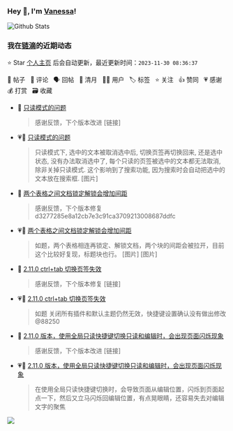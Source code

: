 ### Hey 👋, I'm [Vanessa](http://vanessa.b3log.org/)!

![Github Stats](https://github-readme-stats.vercel.app/api?username=Vanessa219&show_icons=true)

<!--events start -->

### 我在[链滴](https://ld246.com)的近期动态

⭐️ Star [个人主页](https://github.com/Vanessa219/Vanessa219) 后会自动更新，最近更新时间：`2023-11-30 08:36:37`

📝 帖子 &nbsp; 💬 评论 &nbsp; 🗣 回帖 &nbsp; 🌙 清月 &nbsp; 👨‍💻 用户 &nbsp; 🏷️ 标签 &nbsp; ⭐️ 关注 &nbsp; 👍 赞同 &nbsp; 💗 感谢 &nbsp; 💰 打赏 &nbsp; 🗃 收藏

* 💬 [只读模式的问题](https://ld246.com/article/1701256334455/comment/1701266609002#comments)

  > 感谢反馈，下个版本改进 [链接]
* 💗📝 [只读模式的问题](https://ld246.com/article/1701256334455)

  > 只读模式下, 选中的文本被取消选中后, 切换页签再切换回来, 还是选中状态, 没有办法取消选中了, 每个只读的页签被选中的文本都无法取消, 除非关掉只读模式. 这个影响到了搜索功能, 因为搜索时会自动把选中的文本放在搜索框. [图片]
* 💬 [两个表格之间文档锁定解锁会增加间距](https://ld246.com/article/1701242708814/comment/1701245057977#comments)

  > 感谢反馈，下个版本修复 d3277285e8a12cb7e3c91ca3709213008687ddfc
* 💗📝 [两个表格之间文档锁定解锁会增加间距](https://ld246.com/article/1701242708814)

  > 如题，两个表格相连再锁定、解锁文档，两个块的间距会被拉开，目前这个比较好复现，标题块也行。 [图片] [图片]
* 💬 [2.11.0 ctrl+tab 切换页签失效](https://ld246.com/article/1701174634544/comment/1701175123704#comments)

  > 感谢反馈，下个版本修复 [链接]
* 💗📝 [2.11.0 ctrl+tab 切换页签失效](https://ld246.com/article/1701174634544)

  > 如题 关闭所有插件和默认主题仍然无效，快捷键设置确认没有做出修改 @88250
* 💬 [2.11.0 版本，使用全局只读快捷键切换只读和编辑时，会出现页面闪烁现象](https://ld246.com/article/1701171305089/comment/1701172574775#comments)

  > 感谢反馈，下个版本改进 [链接]
* 💗📝 [2.11.0 版本，使用全局只读快捷键切换只读和编辑时，会出现页面闪烁现象](https://ld246.com/article/1701171305089)

  > 在使用全局只读快捷键切换时，会导致页面从编辑位置，闪烁到页面起点一下，然后又立马闪烁回编辑位置，有点晃眼睛，还容易失去对编辑文字的聚焦


<!--events end -->

<a title="Hits" target="_blank" href="https://github.com/Vanessa219/Vanessa219"><img src="https://hits.b3log.org/Vanessa219/Vanessa219.svg"></a>
